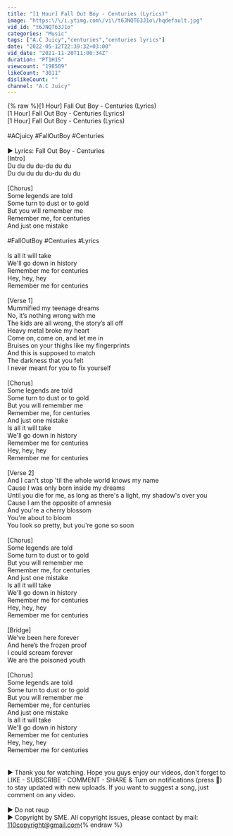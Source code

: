 ```yaml
---
title: "[1 Hour] Fall Out Boy - Centuries (Lyrics)"
image: "https:\/\/i.ytimg.com\/vi\/t6JNQT63J1o\/hqdefault.jpg"
vid_id: "t6JNQT63J1o"
categories: "Music"
tags: ["A.C Juicy","centuries","centuries lyrics"]
date: "2022-05-12T22:39:32+03:00"
vid_date: "2021-11-20T11:00:34Z"
duration: "PT1H1S"
viewcount: "198509"
likeCount: "3011"
dislikeCount: ""
channel: "A.C Juicy"
---
```

{% raw %}[1 Hour] Fall Out Boy - Centuries (Lyrics)<br />[1 Hour] Fall Out Boy - Centuries (Lyrics)<br />[1 Hour] Fall Out Boy - Centuries (Lyrics)<br /><br />#ACjuicy #FallOutBoy #Centuries<br /><br />▶ Lyrics: Fall Out Boy - Centuries <br />[Intro]<br />Du du du du-du du du<br />Du du du du du-du du du<br /><br />[Chorus]<br />Some legends are told<br />Some turn to dust or to gold<br />But you will remember me<br />Remember me, for centuries<br />And just one mistake<br /><br />#FallOutBoy #Centuries #Lyrics<br /><br />Is all it will take<br />We'll go down in history<br />Remember me for centuries<br />Hey, hey, hey<br />Remember me for centuries<br /><br />[Verse 1]<br />Mummified my teenage dreams<br />No, it’s nothing wrong with me<br />The kids are all wrong, the story’s all off<br />Heavy metal broke my heart<br />Come on, come on, and let me in<br />Bruises on your thighs like my fingerprints<br />And this is supposed to match<br />The darkness that you felt<br />I never meant for you to fix yourself<br /><br />[Chorus]<br />Some legends are told<br />Some turn to dust or to gold<br />But you will remember me<br />Remember me, for centuries<br />And just one mistake<br />Is all it will take<br />We'll go down in history<br />Remember me for centuries<br />Hey, hey, hey<br />Remember me for centuries<br /><br />[Verse 2]<br />And I can't stop 'til the whole world knows my name<br />Cause I was only born inside my dreams<br />Until you die for me, as long as there's a light, my shadow's over you<br />Cause I am the opposite of amnesia<br />And you're a cherry blossom<br />You're about to bloom<br />You look so pretty, but you're gone so soon<br /><br />[Chorus]<br />Some legends are told<br />Some turn to dust or to gold<br />But you will remember me<br />Remember me, for centuries<br />And just one mistake<br />Is all it will take<br />We'll go down in history<br />Remember me for centuries<br />Hey, hey, hey<br />Remember me for centuries<br /><br />[Bridge]<br />We’ve been here forever<br />And here’s the frozen proof<br />I could scream forever<br />We are the poisoned youth<br /><br />[Chorus]<br />Some legends are told<br />Some turn to dust or to gold<br />But you will remember me<br />Remember me, for centuries<br />And just one mistake<br />Is all it will take<br />We'll go down in history<br />Remember me for centuries<br />Hey, hey, hey<br />Remember me for centuries<br /><br /><br />▶ Thank you for watching. Hope you guys enjoy our videos, don't forget to LIKE - SUBSCRIBE - COMMENT - SHARE &amp; Turn on notifications (press 🔔) to stay updated with new uploads. If you want to suggest a song, just comment on any video.<br /><br />▶ Do not reup<br />▶ Copyright by SME. All copyright issues, please contact by mail: 110copyright@gmail.com{% endraw %}

